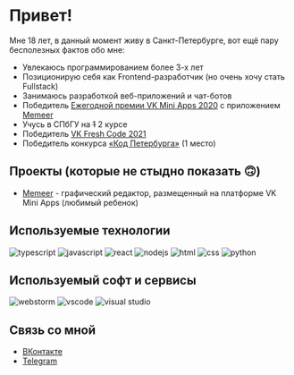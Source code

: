 # Привет!

Мне 18 лет, в данный момент живу в Санкт-Петербурге, вот ещё пару бесполезных фактов обо мне:

* Увлекаюсь программированием более 3-х лет
* Позиционирую себя как Frontend-разработчик (но очень хочу стать Fullstack)
* Занимаюсь разработкой веб-приложений и чат-ботов
* Победитель [Ежегодной премии VK Mini Apps 2020](https://vk.com/vkappsdev?w=wall-166562603_3201) с приложением [Memeer](https://vk.com/app7601051)
* Учусь в СПбГУ на ~~1~~ 2 курсе
* Победитель [VK Fresh Code 2021](https://vk.com/vkappsdev?w=wall-166562603_3922)
* Победитель конкурса [«Код Петербурга»](https://vk.com/wall-166562603_4652) (1 место)

## Проекты (которые не стыдно показать 🙃)

* [Memeer](https://vk.com/app7601051) - графический редактор, размещенный на платформе VK Mini Apps (любимый ребенок)

## Используемые технологии

![typescript](https://img.shields.io/badge/TypeScript-3178C6?style=for-the-badge&logo=TypeScript&logoColor=white)
![javascript](https://img.shields.io/badge/JavaScript-F7DF1E?style=for-the-badge&logo=JavaScript&logoColor=white)
![react](https://img.shields.io/badge/React-61DAFB?style=for-the-badge&logo=React&logoColor=white)
![nodejs](https://img.shields.io/badge/Node.JS-339933?style=for-the-badge&logo=Node.js&logoColor=white)
![html](https://img.shields.io/badge/HTML-E34F26?style=for-the-badge&logo=HTML5&logoColor=white)
![css](https://img.shields.io/badge/CSS-1572B6?style=for-the-badge&logo=CSS3&logoColor=white)
![python](https://img.shields.io/badge/Python-3676ab?style=for-the-badge&logo=Python&logoColor=white)

## Используемый софт и сервисы

![webstorm](https://img.shields.io/badge/WebStorm-000000?style=for-the-badge&logo=WebStorm&logoColor=white)
![vscode](https://img.shields.io/badge/VSCode-007ACC?style=for-the-badge&logo=VisualStudioCode&logoColor=white)
![visual studio](https://img.shields.io/badge/VisualStudio-5C2D91?style=for-the-badge&logo=VisualStudio&logoColor=white)

## Связь со мной

* [ВКонтакте](https://vk.com/vladyoslav)
* [Telegram](https://t.me/vladyoslav)


 
